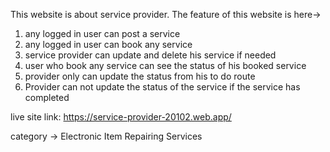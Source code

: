 This website is about service provider. The feature of this website is here->

1. any logged in user can post a service
2. any logged in user can book any service
3. service provider can update and delete his service if needed
4. user who book any service can see the status of his booked service
5. provider only can update the status from his to do route
6. Provider can not update the status of the service if the service has completed

live site link: https://service-provider-20102.web.app/

category -> Electronic Item Repairing Services
